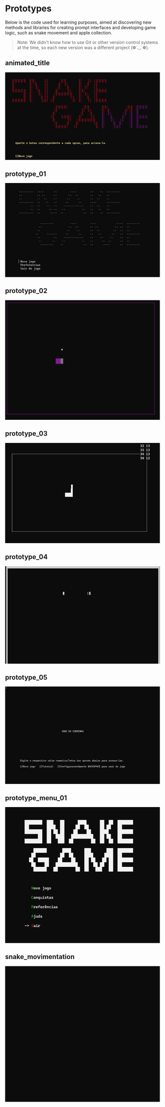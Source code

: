 # Prototypes
Below is the code used for learning purposes, aimed at discovering new methods and libraries for creating prompt interfaces and developing game logic, such as snake movement and apple collection.
>Note: We didn't know how to use Git or other version control systems at the time, so each new version was a different project (❁´◡`❁).

## animated_title
![Game title: Snake Game, animated with color changes](/prototypes/animated_title/images/animated_title.gif)
## prototype_01
![Game title: Snake Game, in a minimalist style](/prototypes/prototype_01/images/screenshot_01.png)
## prototype_02
![Snake hunting apples and, unintentionally, appearing on the end-game screen](/prototypes/prototype_02/images/restarting_the_game.gif)
## prototype_03
![Snake ignoring collisions with the walls](/prototypes/prototype_03/images/collision_with_wall.gif)
## prototype_04
![Snake eating an apple, but not growing in size](/prototypes/prototype_04/images/capture.gif)
## prototype_05
![Snake eating an apple and changing its color and the background each time it changes direction](/prototypes/prototype_05/images/full_gameplay.gif)
## prototype_menu_01
![Snake game menu, with a more classic style](/prototypes/prototype_menu_01/images/menu.gif)
## snake_movimentation
![Snake movement leaving a trail while moving diagonally, unintentionally](/prototypes/snake_movimentation/images/movement.gif)